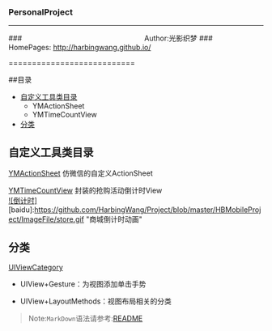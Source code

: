 ### PersonalProject

****
###　　　　　　　　　　　　    　　　　　Author:光影织梦
###　　　　        　　　　　  HomePages: http://harbingwang.github.io/

===========================

##目录
* [自定义工具类目录](#自定义工具类目录)
    * YMActionSheet
	* YMTimeCountView
* [分类](#分类)


自定义工具类目录
-----------
[YMActionSheet](https://github.com/HarbingWang/Project/tree/master/HBMobileProject/Expand/Tool/YMActionSheet "YMActionSheet") 仿微信的自定义ActionSheet

[YMTimeCountView](https://github.com/HarbingWang/Project/tree/master/HBMobileProject/Expand/Tool/TimeCountView "YMTimeCountView") 封装的抢购活动倒计时View </br>
[![倒计时]](http://harbingwang.github.io/)
[baidu]:https://github.com/HarbingWang/Project/blob/master/HBMobileProject/ImageFile/store.gif "商城倒计时动画"

分类
-----------
[UIViewCategory](https://github.com/HarbingWang/Project/tree/master/HBMobileProject/Expand/Category/UIViewCategory)
* UIView+Gesture：为视图添加单击手势
- UIView+LayoutMethods：视图布局相关的分类

> Note:`MarkDown`语法请参考:[README](https://github.com/guodongxiaren/README)